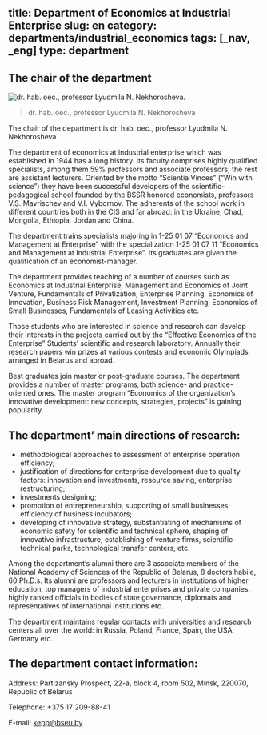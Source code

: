 title: Department of Economics at Industrial Enterprise
slug: en
category: departments/industrial_economics
tags: [_nav, _eng]
type: department
---

The chair of the department
---------------------------

![dr. hab. oec., professor Lyudmila N. Nekhorosheva.](/img/content/depts/industrial_economics.jpg)
>dr. hab. oec., professor Lyudmila N. Nekhorosheva

The chair of the department is dr. hab. oec., professor Lyudmila N. Nekhorosheva.

The department of economics at industrial enterprise which was established in 1944 has a long history. Its faculty comprises highly qualified specialists, among them 59% professors and associate professors, the rest are assistant lecturers. Oriented by the motto “Scientia Vinces” (“Win with science”) they have been successful developers of the scientific-pedagogical school founded by the BSSR honored economists, professors V.S. Mavrischev and V.I. Vybornov. The adherents of the school work in different countries both in the CIS and far abroad: in the Ukraine, Chad, Mongolia, Ethiopia, Jordan and China.

The department trains specialists majoring in 1-25 01 07 “Economics and Management at Enterprise” with the specialization 1-25 01 07 11 “Economics and Management at Industrial Enterprise”. Its graduates are given the qualification of an economist-manager.

The department provides teaching of a number of courses such as Economics at Industrial Enterprise, Management and Economics of Joint Venture, Fundamentals of Privatization, Enterprise Planning, Economics of Innovation, Business Risk Management, Investment Planning, Economics of Small Businesses, Fundamentals of Leasing Activities etc.

Those students who are interested in science and research can develop their interests in the projects carried out by the “Effective Economics of the Enterprise” Students’ scientific and research laboratory. Annually their research papers win prizes at various contests and economic Olympiads arranged in Belarus and abroad.

Best graduates join master or post-graduate courses. The department provides a number of master programs, both science- and practice-oriented ones. The master program “Economics of the organization’s innovative development: new concepts, strategies, projects” is gaining popularity.

The department’ main directions of research:
--------------------------------------------

-	methodological approaches to assessment of enterprise operation efficiency;
-	justification of directions for enterprise development due to quality factors: innovation and investments, resource saving, enterprise restructuring;
-	investments designing;
-	promotion of entrepreneurship, supporting of small businesses, efficiency of business incubators;
-	developing of innovative strategy, substantiating of mechanisms of economic safety for scientific and technical sphere, shaping of innovative infrastructure, establishing of venture firms, scientific-technical parks, technological transfer centers, etc.

Among the department’s alumni there are 3 associate members of the National Academy of Sciences of the Republic of Belarus, 8 doctors habile, 60 Ph.D.s. Its alumni are professors and lecturers in institutions of higher education, top managers of industrial enterprises and private companies, highly ranked officials in bodies of state governance, diplomats and representatives of international institutions etc.

The department maintains regular contacts with universities and research centers all over the world: in Russia, Poland, France, Spain, the USA, Germany etc.

The department contact information:
-----------------------------------
Address: Partizansky Prospect, 22-a, block 4, room 502, Minsk, 220070, Republic of Belarus

Telephone: +375 17 209-88-41

E-mail: <kepp@bseu.by>
